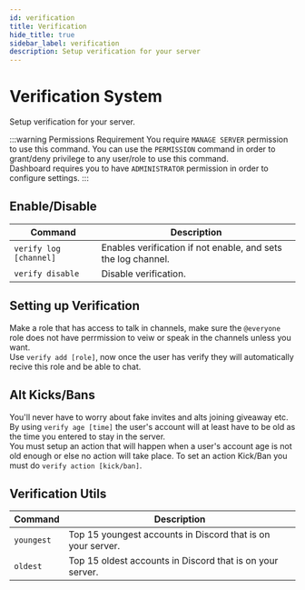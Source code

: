 ```yaml
---
id: verification
title: Verification
hide_title: true
sidebar_label: verification
description: Setup verification for your server
---
```


# Verification System
Setup verification for your server.

:::warning Permissions Requirement
You require `MANAGE SERVER` permission to use this command. You can use the `PERMISSION` command in order to grant/deny privilege to any user/role to use this command.<br>
Dashboard requires you to have `ADMINISTRATOR` permission in order to configure settings.
:::

## Enable/Disable

  | Command | Description |
  |--------|------------|
  |`verify log [channel]` | Enables verification if not enable, and sets the log channel.|
  |`verify disable` | Disable verification.|

## Setting up Verification
Make a role that has access to talk in channels, make sure the `@everyone` role does not have perrmission to veiw or speak in the channels unless you want.<br>
Use `verify add [role]`, now once the user has verify they will automatically recive this role and be able to chat.

## Alt Kicks/Bans
You'll never have to worry about fake invites and alts joining giveaway etc. By using `verify age [time]` the user's account will at least have to be old as the time you entered to stay in the server.<br>
You must setup an action that will happen when a user's account age is not old enough or else no action will take place. To set an action Kick/Ban you must do `verify action [kick/ban]`.

## Verification Utils

  | Command | Description |
  |--------|------------|
  |`youngest` | Top 15 youngest accounts in Discord that is on your server.|
  |`oldest` | Top 15 oldest accounts in Discord that is on your server.|
